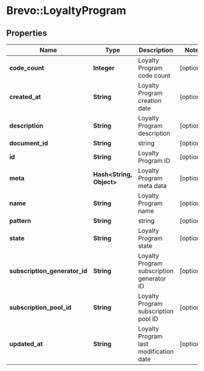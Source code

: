 # Brevo::LoyaltyProgram

## Properties
Name | Type | Description | Notes
------------ | ------------- | ------------- | -------------
**code_count** | **Integer** | Loyalty Program code count | [optional] 
**created_at** | **String** | Loyalty Program creation date | [optional] 
**description** | **String** | Loyalty Program description | [optional] 
**document_id** | **String** | string | [optional] 
**id** | **String** | Loyalty Program ID | [optional] 
**meta** | **Hash&lt;String, Object&gt;** | Loyalty Program meta data | [optional] 
**name** | **String** | Loyalty Program name | [optional] 
**pattern** | **String** | string | [optional] 
**state** | **String** | Loyalty Program state | [optional] 
**subscription_generator_id** | **String** | Loyalty Program subscription generator ID | [optional] 
**subscription_pool_id** | **String** | Loyalty Program subscription pool ID | [optional] 
**updated_at** | **String** | Loyalty Program last modification date | [optional] 


